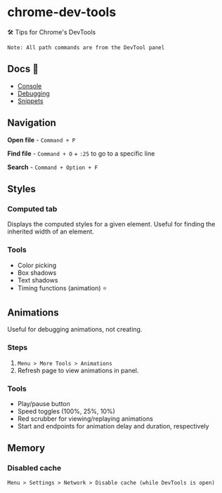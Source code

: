 # chrome-dev-tools
🛠 Tips for Chrome's DevTools

`Note: All path commands are from the DevTool panel`

## Docs 🔗
- [Console](docs/console.md)
- [Debugging](docs/debugging.md)
- [Snippets](docs/snippets.md)

## Navigation

**Open file** - `Command + P`

**Find file** - `Command + O` + `:25` to go to a specific line

**Search** - `Command + Option + F`

## Styles

### Computed tab
Displays the computed styles for a given element. Useful for finding the inherited width of an element.

### Tools
- Color picking
- Box shadows
- Text shadows
- Timing functions (animation) ⭐️

## Animations
Useful for debugging animations, not creating.

### Steps
1. `Menu > More Tools > Animations`
2. Refresh page to view animations in panel.

### Tools
- Play/pause button
- Speed toggles (100%, 25%, 10%)
- Red scrubber for viewing/replaying animations
- Start and endpoints for animation delay and duration, respectively

## Memory

### Disabled cache
`Menu > Settings > Network > Disable cache (while DevTools is open)`
